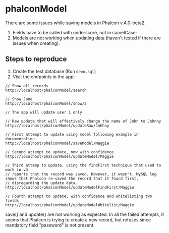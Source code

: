 # phalconModel

There are some issues while saving models in Phalcon v.4.0-beta2.

1. Fields have to be called with underscore, not in camelCase;
2. Models are not working when updating data (haven't tested if there are issues when creating).

## Steps to reproduce

1. Create the test database (Run `demo.sql`)
2. Visit the endpoints in the app:

```
// Show all records
http://localhost/phalconModel/search

// Show Jane
http://localhost/phalconModel/show/2

// The app will update user 1 only

// Raw update that will effectively change the name of John to Johnny
http://localhost/phalconModel/updateRaw/Johhny

// First attempt to update using model following example in documentation
http://localhost/phalconModel/saveModel/Maggie

// Second attempt to update, now with confidence
http://localhost/phalconModel/updateModel/Maggie

// Third attemp to update, using the findFirst technique that used to work in v3. 
// reports that the record was saved. However, it wasn't. MySQL log shows that Phalcon re-saved the record that it found first, 
// disregarding the update data.
http://localhost/phalconModel/updateModelFindFirst/Maggie

// Fourth attempt to update, with confidence and whitelisting two fields
http://localhost/phalconModel/updateModelWhitelist/Maggie

```

save() and update() are not working as expected. In all the failed attempts, it seems that Phalcon is trying to create a new record, but refuses since mandatory field "password" is not present.









